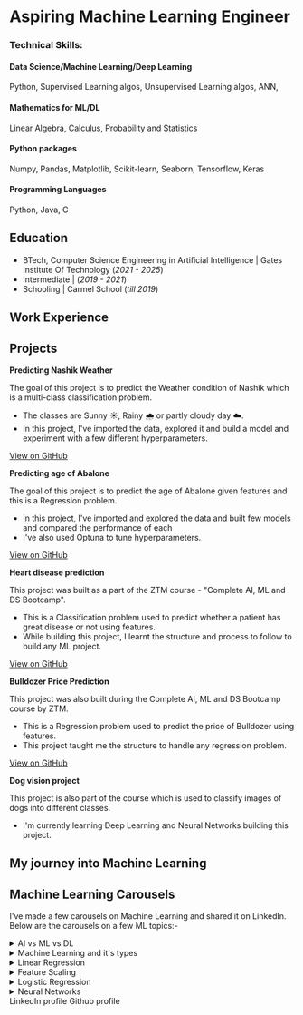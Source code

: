 # Aspiring Machine Learning Engineer 

### Technical Skills: 
#### Data Science/Machine Learning/Deep Learning 
Python, Supervised Learning algos, Unsupervised Learning algos, ANN, 

#### Mathematics for ML/DL
Linear Algebra, Calculus, Probability and Statistics 

#### Python packages
Numpy, Pandas, Matplotlib, Scikit-learn, Seaborn, Tensorflow, Keras

#### Programming Languages
Python, Java, C

## Education
- BTech, Computer Science Engineering in Artificial Intelligence | Gates Institute Of Technology  (_2021 - 2025_)								       		
- Intermediate |  (_2019 - 2021_)	 			        		
- Schooling | Carmel School  (_till 2019_)

## Work Experience

## Projects
**Predicting Nashik Weather**

The goal of this project is to predict the Weather condition of Nashik which is a multi-class classification problem.
- The classes are Sunny ☀️, Rainy 🌧️ or partly cloudy day ☁️.
- In this project, I've imported the data, explored it and build a model and experiment with a few different hyperparameters.

[View on GitHub](https://github.com/Shuraimi/Predicting-Nashik-Weather)

**Predicting age of Abalone**

The goal of this project is to predict the age of Abalone given features and this is a Regression problem.
- In this project, I've imported and explored the data and built few models and compared the performance of each
- I've also used Optuna to tune hyperparameters.

[View on GitHub](https://github.com/Shuraimi/Regression-with-Abalone-dataset)

**Heart disease prediction**

This project was built as a part of the ZTM course - "Complete AI, ML and DS Bootcamp".
- This is a Classification problem used to predict whether a patient has great disease or not using features.
- While building this project, I learnt the structure and process to follow to build any ML project.

[View on GitHub](https://github.com/Shuraimi/heart-disease-project)

**Bulldozer Price Prediction**

This project was also built during the Complete AI, ML and DS Bootcamp course by ZTM.
- This is a Regression problem used to predict the price of Bulldozer using features.
- This project taught me the structure to handle any regression problem.

[View on GitHub](https://github.com/Shuraimi/bulldozer-price-prediction)

**Dog vision project**

This project is also part of the course which is used to classify images of dogs into different classes.
- I'm currently learning Deep Learning and Neural Networks building this project.

## My journey into Machine Learning 

## Machine Learning Carousels

I've made a few carousels on Machine Learning and shared it on LinkedIn. Below are the carousels on a few ML topics:-

<details>
<summary>AI vs ML vs DL</summary>
(https://www.linkedin.com/posts/shuraimi_ai-vs-ml-vs-dl-activity-7058061760401997824-t6eg?utm_source=share&utm_medium=member_android)
</details>
<details>
<summary>Machine Learning and it's types</summary>
(https://www.linkedin.com/feed/update/urn:li:activity:7072158619143655424?utm_source=share&utm_medium=member_android)
</details>
<details>
<summary>Linear Regression</summary>
<details>
<summary>Simple Linear Regression</summary>
(https://www.linkedin.com/feed/update/urn:li:activity:7072937553531691008?utm_source=share&utm_medium=member_android)
</details>
<details>
<summary>Multiple Linear Regression</summary>
(https://www.linkedin.com/feed/update/urn:li:activity:7077216088429617152?utm_source=share&utm_medium=member_android)
</details>
</details>
<details>
<summary>Feature Scaling</summary>
(https://www.linkedin.com/feed/update/urn:li:activity:7081296455340056576/?utm_source=share&utm_medium=member_android)
</details>
<details>
<summary>Logistic Regression</summary>
(https://www.linkedin.com/feed/update/urn:li:activity:7074324898407428097?utm_source=share&utm_medium=member_android)
</details>
<details>
<summary>Neural Networks</summary>
<details>
<summary>Part 1</summary>
(https://www.linkedin.com/feed/update/urn:li:activity:7085272885023375360?utm_source=share&utm_medium=member_android)
</details>
<details>
<summary>Part 2</summary>
(https://www.linkedin.com/feed/update/urn:li:activity:7107314419843379200?utm_source=share&utm_medium=member_android)
</details>
<details>
<summary>Part 3</summary>
(https://www.linkedin.com/feed/update/urn:li:activity:7110806025804386304?utm_source=share&utm_medium=member_android)
</details>
</details>
LinkedIn profile
Github profile

